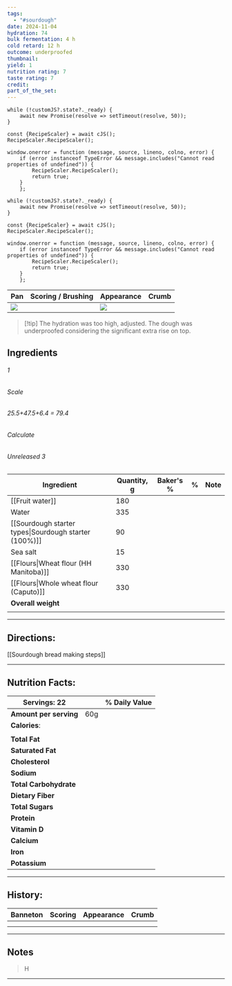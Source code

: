 ```yaml
---
tags:
  - "#sourdough"
date: 2024-11-04
hydration: 74
bulk fermentation: 4 h
cold retard: 12 h
outcome: underproofed
thumbnail: 
yield: 1
nutrition rating: 7
taste rating: 7
credit: 
part_of_the_set:
---
```

```dataviewjs
while (!customJS?.state?._ready) { 
	await new Promise(resolve => setTimeout(resolve, 50)); 
} 

const {RecipeScaler} = await cJS();
RecipeScaler.RecipeScaler();

window.onerror = function (message, source, lineno, colno, error) {
	if (error instanceof TypeError && message.includes("Cannot read properties of undefined")) {
		RecipeScaler.RecipeScaler();
		return true;
	}
    };

```
```dataviewjs
while (!customJS?.state?._ready) { 
	await new Promise(resolve => setTimeout(resolve, 50)); 
} 

const {RecipeScaler} = await cJS();
RecipeScaler.RecipeScaler();

window.onerror = function (message, source, lineno, colno, error) {
	if (error instanceof TypeError && message.includes("Cannot read properties of undefined")) {
		RecipeScaler.RecipeScaler();
		return true;
	}
    };
```

| Pan                                                                                                                                                                                                                                  | Scoring / Brushing | Appearance                                                                                                                                                                                                                           | Crumb |
| ------------------------------------------------------------------------------------------------------------------------------------------------------------------------------------------------------------------------------------ | ------------------ | ------------------------------------------------------------------------------------------------------------------------------------------------------------------------------------------------------------------------------------ | ----- |
| ![](https://lh3.googleusercontent.com/pw/AP1GczPlcyC8MQrnZfFNDN3lMqSeyCRMLGgNDZfnp-_DNejft1YfCbC7P7rqATgIMle2KPqc6lcaWhuhFOLwFqooQi3JFKVvnBHsrPtSeJecglmxhl23up34bEjADhzm1pY035Ki54X4F98Sz4leku-iYdMU=w1280-h960-s-no-gm?authuser=0) | ![]()              | ![](https://lh3.googleusercontent.com/pw/AP1GczMfUvr1hLYV--lIzkHi10Z85ibfbVaEkI0w7OWYMDdUeQMHRscUan_7GjsyI70Pb0aOWlSSj2ORjSDB9lJRq692eBKPGZaKMloQ5wA7VzdJ6ASKVppNIDbFl7BZD36WZOP6P5LeSxV4nHP9ri1J5jNd=w1280-h960-s-no-gm?authuser=0) | ![]() |

> [!tip] The hydration was too high, adjusted. The dough was underproofed considering the significant extra rise on top.
## Ingredients

###### 1
###### Scale
###### 25.5+47.5+6.4 = 79.4
###### Calculate
###### Unreleased 3

| Ingredient                                            | Quantity, g | Baker's % | %   | Note |
| ----------------------------------------------------- | ----------- | --------- | --- | ---- |
| [[Fruit water]]                                       | 180         |           |     |      |
| Water                                                 | 335         |           |     |      |
| [[Sourdough starter types\|Sourdough starter (100%)]] | 90          |           |     |      |
| Sea salt                                              | 15          |           |     |      |
| [[Flours\|Wheat flour (HH Manitoba)]]                 | 330         |           |     |      |
| [[Flours\|Whole wheat flour (Caputo)]]                | 330         |           |     |      |
| **Overall weight**                                    |             |           |     |      |
|                                                       |             |           |     |      |




---
## Directions:


[[Sourdough bread making steps]]



---
## Nutrition Facts:

| **Servings:** 22       |       | % Daily Value |
| ---------------------- | ----- | ------------- |
| **Amount per serving** | 60g   |               |
| **Calories**:          |       |               |
|                        |       |               |
| **Total Fat**          |       |               |
| **Saturated Fat**      |       |               |
| **Cholesterol**        |       |               |
| **Sodium**             |       |               |
| **Total Carbohydrate** |       |               |
| **Dietary Fiber**      |       |               |
| **Total Sugars**       |       |               |
| **Protein**            |       |               |
| **Vitamin D**          |       |               |
| **Calcium**            |       |               |
| **Iron**               |       |               |
| **Potassium**          |       |               |

---
## History:

| Banneton | Scoring | Appearance | Crumb |
| -------- | ------- | ---------- | ----- |
|          |         |            |       |
|          |         |            |       |

---
## Notes

> H

---



